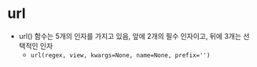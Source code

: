 # url

+ url() 함수는 5개의 인자를 가지고 있음, 앞에 2개의 필수 인자이고, 뒤에 3개는 선택적인 인자
	+ `url(regex, view, kwargs=None, name=None, prefix='')`
